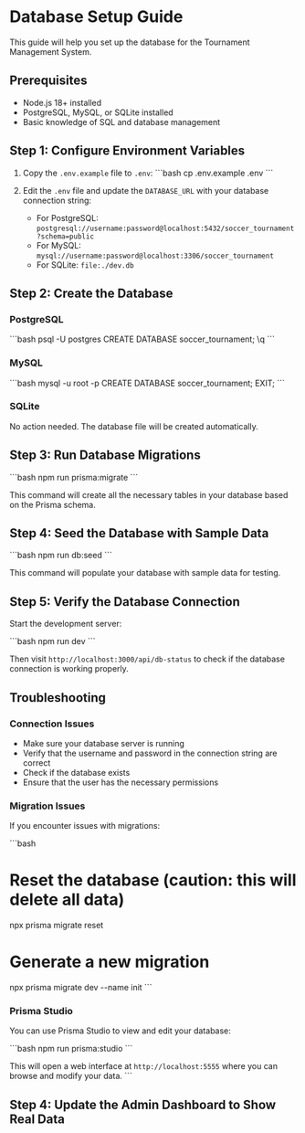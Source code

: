 # Database Setup Guide

This guide will help you set up the database for the Tournament Management System.

## Prerequisites

- Node.js 18+ installed
- PostgreSQL, MySQL, or SQLite installed
- Basic knowledge of SQL and database management

## Step 1: Configure Environment Variables

1. Copy the `.env.example` file to `.env`:
   \`\`\`bash
   cp .env.example .env
   \`\`\`

2. Edit the `.env` file and update the `DATABASE_URL` with your database connection string:
   - For PostgreSQL: `postgresql://username:password@localhost:5432/soccer_tournament?schema=public`
   - For MySQL: `mysql://username:password@localhost:3306/soccer_tournament`
   - For SQLite: `file:./dev.db`

## Step 2: Create the Database

### PostgreSQL

\`\`\`bash
psql -U postgres
CREATE DATABASE soccer_tournament;
\q
\`\`\`

### MySQL

\`\`\`bash
mysql -u root -p
CREATE DATABASE soccer_tournament;
EXIT;
\`\`\`

### SQLite

No action needed. The database file will be created automatically.

## Step 3: Run Database Migrations

\`\`\`bash
npm run prisma:migrate
\`\`\`

This command will create all the necessary tables in your database based on the Prisma schema.

## Step 4: Seed the Database with Sample Data

\`\`\`bash
npm run db:seed
\`\`\`

This command will populate your database with sample data for testing.

## Step 5: Verify the Database Connection

Start the development server:

\`\`\`bash
npm run dev
\`\`\`

Then visit `http://localhost:3000/api/db-status` to check if the database connection is working properly.

## Troubleshooting

### Connection Issues

- Make sure your database server is running
- Verify that the username and password in the connection string are correct
- Check if the database exists
- Ensure that the user has the necessary permissions

### Migration Issues

If you encounter issues with migrations:

\`\`\`bash
# Reset the database (caution: this will delete all data)
npx prisma migrate reset

# Generate a new migration
npx prisma migrate dev --name init
\`\`\`

### Prisma Studio

You can use Prisma Studio to view and edit your database:

\`\`\`bash
npm run prisma:studio
\`\`\`

This will open a web interface at `http://localhost:5555` where you can browse and modify your data.
\`\`\`

## Step 4: Update the Admin Dashboard to Show Real Data
